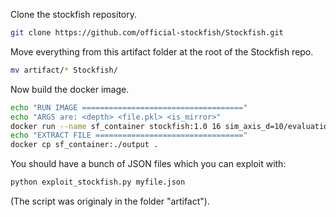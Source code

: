 
Clone the stockfish repository.

```bash
git clone https://github.com/official-stockfish/Stockfish.git
```

Move everything from this artifact folder at the root of the Stockfish repo.
```bash
mv artifact/* Stockfish/
```

Now build the docker image.

```bash
echo "RUN IMAGE ===================================="
echo "ARGS are: <depth> <file.pkl> <is_mirror>"
docker run --name sf_container stockfish:1.0 16 sim_axis_d=10/evaluations50000_sim_axis_d_10.pkl 1
echo "EXTRACT FILE ================================="
docker cp sf_container:./output .
```

You should have a bunch of JSON files which you can exploit with:

```bash
python exploit_stockfish.py myfile.json
```

(The script was originaly in the folder "artifact").
